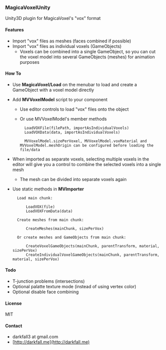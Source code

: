 ### MagicaVoxelUnity

Unity3D plugin for MagicaVoxel's "vox" format

#### Features
* Import "vox" files as meshes (faces combined if possible)
* Import "vox" files as individual voxels (GameObjects)
	* Voxels can be combined into a single GameObject, so you can cut the voxel model into several GameObjects (meshes) for animation purposes

#### How To
* Use __MagicaVoxel/Load__ on the menubar to load and create a GameObject with a voxel model directly

* Add __MVVoxelModel__ script to your component 
	* Use editor controls to load "vox" files onto the object

	* Or use MVVoxelModel's member methods

			LoadVOXFile(filePath, importAsIndividualVoxels)
			LoadVOXData(data, importAsIndividualVoxels)

			MVVoxelModel.sizePerVoxel, MVVoxelModel.voxMaterial and MVVoxelModel.meshOrigin can be configured before loading the file/data
			
* When imported as separate voxels, selecting multiple voxels in the editor will give you a control to combine the selected voxels into a single mesh
	* The mesh can be divided into separate voxels again
			
* Use static methods in __MVImporter__

		Load main chunk:
		
			LoadVOX(file)
			LoadVOXFromData(data)
			
		Create meshes from main chunk:
		
			CreateMeshes(mainChunk, sizePerVox)
			
		Or create meshes and GameObjects from main chunk:
		
			CreateVoxelGameObjects(mainChunk, parentTransform, material, sizePerVox)
			CreateIndividualVoxelGameObjects(mainChunk, parentTransform, material, sizePerVox)
		

#### Todo

* T-junction problems (intersections)
* Optional palatte texture mode (instead of using vertex color)
* Optional disable face combining	
	
#### License

MIT

#### Contact
* darkfall3 at gmail.com
* [http://darkfall.me](http://darkfall.me) 
